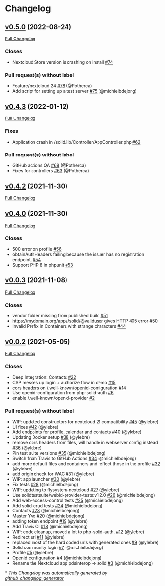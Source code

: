 # Changelog


## [v0.5.0](https://github.com/pdsinterop/solid-nextcloud/tree/v0.5.0) (2022-08-24)

[Full Changelog](https://github.com/pdsinterop/solid-nextcloud/compare/v0.4.3...v0.5.0)

### Closes

- Nextcloud Store version is crashing on install [\#74](https://github.com/pdsinterop/solid-nextcloud/issues/74)

### Pull request(s) without label

- Feature/nextcloud 24 [\#78](https://github.com/pdsinterop/solid-nextcloud/pull/78) (@Potherca)
- Add script for setting up a test server [\#75](https://github.com/pdsinterop/solid-nextcloud/pull/75) (@michielbdejong)

## [v0.4.3](https://github.com/pdsinterop/solid-nextcloud/tree/v0.4.3) (2022-01-12)

[Full Changelog](https://github.com/pdsinterop/solid-nextcloud/compare/v0.4.2...v0.4.3)

### Fixes

- Application crash in /solid/lib/Controller/AppController.php [\#62](https://github.com/pdsinterop/solid-nextcloud/issues/62)

### Pull request(s) without label

- GitHub actions QA [\#68](https://github.com/pdsinterop/solid-nextcloud/pull/68) (@Potherca)
- Fixes for controllers [\#63](https://github.com/pdsinterop/solid-nextcloud/pull/63) (@Potherca)

## [v0.4.2](https://github.com/pdsinterop/solid-nextcloud/tree/v0.4.2) (2021-11-30)

[Full Changelog](https://github.com/pdsinterop/solid-nextcloud/compare/v0.4.0...v0.4.2)

## [v0.4.0](https://github.com/pdsinterop/solid-nextcloud/tree/v0.4.0) (2021-11-30)

[Full Changelog](https://github.com/pdsinterop/solid-nextcloud/compare/v0.0.3...v0.4.0)

### Closes

- 500 error on profile [\#56](https://github.com/pdsinterop/solid-nextcloud/issues/56)
- obtainAuthHeaders failing because the issuer has no registration endpoint. [\#54](https://github.com/pdsinterop/solid-nextcloud/issues/54)
- Support PHP 8 in phpunit [\#53](https://github.com/pdsinterop/solid-nextcloud/issues/53)

## [v0.0.3](https://github.com/pdsinterop/solid-nextcloud/tree/v0.0.3) (2021-11-08)

[Full Changelog](https://github.com/pdsinterop/solid-nextcloud/compare/v0.0.2...v0.0.3)

### Closes

- vendor folder missing from published build [\#51](https://github.com/pdsinterop/solid-nextcloud/issues/51)
- https://mydomain.org/apps/solid/@validuser gives HTTP 405 error [\#50](https://github.com/pdsinterop/solid-nextcloud/issues/50)
- Invalid Prefix in Containers with strange characters [\#44](https://github.com/pdsinterop/solid-nextcloud/issues/44)

## [v0.0.2](https://github.com/pdsinterop/solid-nextcloud/tree/v0.0.2) (2021-05-05)

[Full Changelog](https://github.com/pdsinterop/solid-nextcloud/compare/12bcebec79763de0ce7ea0e7dd5aa92f1c102c4e...v0.0.2)

### Closes

- Deep Integration: Contacts [\#22](https://github.com/pdsinterop/solid-nextcloud/issues/22)
- CSP messes up login + authorize flow in demo [\#15](https://github.com/pdsinterop/solid-nextcloud/issues/15)
- cors headers on /.well-known/openid-configuration [\#14](https://github.com/pdsinterop/solid-nextcloud/issues/14)
- Use openid-configuration from php-solid-auth [\#6](https://github.com/pdsinterop/solid-nextcloud/issues/6)
- enable /.well-known/openid-provider [\#2](https://github.com/pdsinterop/solid-nextcloud/issues/2)

### Pull request(s) without label

- WIP: updated constructors for nextcloud 21 compatibility [\#45](https://github.com/pdsinterop/solid-nextcloud/pull/45) (@ylebre)
- UI fixes [\#42](https://github.com/pdsinterop/solid-nextcloud/pull/42) (@ylebre)
- Add endpoints for profile, calendar and contacts [\#40](https://github.com/pdsinterop/solid-nextcloud/pull/40) (@ylebre)
- Updating Docker setup [\#38](https://github.com/pdsinterop/solid-nextcloud/pull/38) (@ylebre)
- remove cors headers from files, will handle in webserver config instead [\#36](https://github.com/pdsinterop/solid-nextcloud/pull/36) (@ylebre)
- Pin test suite versions [\#35](https://github.com/pdsinterop/solid-nextcloud/pull/35) (@michielbdejong)
- Switch from Travis to GitHub Actions [\#34](https://github.com/pdsinterop/solid-nextcloud/pull/34) (@michielbdejong)
- add more default files and containers and reflect those in the profile [\#32](https://github.com/pdsinterop/solid-nextcloud/pull/32) (@ylebre)
- add origin check for WAC [\#31](https://github.com/pdsinterop/solid-nextcloud/pull/31) (@ylebre)
- WIP: app launcher [\#30](https://github.com/pdsinterop/solid-nextcloud/pull/30) (@ylebre)
- Fix tests [\#28](https://github.com/pdsinterop/solid-nextcloud/pull/28) (@michielbdejong)
- WIP: updating to flysystem-nextcloud [\#27](https://github.com/pdsinterop/solid-nextcloud/pull/27) (@ylebre)
- Use solidtestsuite/webid-provider-tests:v1.2.0 [\#26](https://github.com/pdsinterop/solid-nextcloud/pull/26) (@michielbdejong)
- Add web-access-control tests [\#25](https://github.com/pdsinterop/solid-nextcloud/pull/25) (@michielbdejong)
- Add solid-crud tests [\#24](https://github.com/pdsinterop/solid-nextcloud/pull/24) (@michielbdejong)
- Contacts [\#23](https://github.com/pdsinterop/solid-nextcloud/pull/23) (@michielbdejong)
- Master Yvo [\#20](https://github.com/pdsinterop/solid-nextcloud/pull/20) (@michielbdejong)
- adding token endpoint [\#19](https://github.com/pdsinterop/solid-nextcloud/pull/19) (@ylebre)
- Add Travis CI [\#18](https://github.com/pdsinterop/solid-nextcloud/pull/18) (@michielbdejong)
- WIP: code cleanup, moved a lot to php-solid-auth. [\#12](https://github.com/pdsinterop/solid-nextcloud/pull/12) (@ylebre)
- Redirect uri [\#11](https://github.com/pdsinterop/solid-nextcloud/pull/11) (@ylebre)
- replaced most of the hard coded urls with generated ones [\#9](https://github.com/pdsinterop/solid-nextcloud/pull/9) (@ylebre)
- Solid community login [\#7](https://github.com/pdsinterop/solid-nextcloud/pull/7) (@michielbdejong)
- Profile [\#5](https://github.com/pdsinterop/solid-nextcloud/pull/5) (@ylebre)
- Openid configuration [\#4](https://github.com/pdsinterop/solid-nextcloud/pull/4) (@michielbdejong)
- Rename the Nextcloud app pdsinterop -\> solid [\#3](https://github.com/pdsinterop/solid-nextcloud/pull/3) (@michielbdejong)



\* *This Changelog was automatically generated by [github_changelog_generator](https://github.com/github-changelog-generator/github-changelog-generator)*
